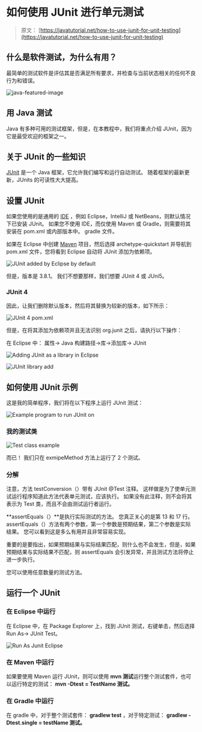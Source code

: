 # 如何使用 JUnit 进行单元测试

> 原文： [https://javatutorial.net/how-to-use-junit-for-unit-testing](https://javatutorial.net/how-to-use-junit-for-unit-testing)

## 什么是软件测试，为什么有用？

最简单的测试软件是评估其是否满足所有要求，并检查与当前状态相关的任何不良行为和错误。

![java-featured-image](img/e0db051dedc1179e7424b6d998a6a772.jpg)

## 用 Java 测试

Java 有多种可用的测试框架，但是，在本教程中，我们将重点介绍 JUnit，因为它是最受欢迎的框架之一。

## 关于 JUnit 的一些知识

[JUnit](https://javatutorial.net/how-to-use-junit-for-unit-testing) 是一个 Java 框架，它允许我们编写和运行自动测试。 随着框架的最新更新，JUnits 的可读性大大提高。

## 设置 JUnit

如果您使用的是通用的 [IDE](https://javatutorial.net/choose-your-java-ide-eclipse-netbeans-and-intellij-idea) ，例如 Eclipse，IntelliJ 或 NetBeans，则默认情况下已安装 JUnit。 如果您不使用 IDE，而仅使用 Maven 或 Gradle，则需要将其安装在 pom.xml 或内部版本中。 gradle 文件。

如果在 Eclipse 中创建 [Maven](https://javatutorial.net/how-to-install-maven-on-windows-linux-and-mac) 项目，然后选择 archetype-quickstart 并导航到 pom.xml 文件，您将看到 Eclipse 自动将 JUnit 添加为依赖项。

![JUnit added by Eclipse by default](img/9554941a0f7e57ce7c3d0acfe56063a7.jpg)

但是，版本是 3.8.1。 我们不想要那样，我们想要 JUnit 4 或 JUni5。

### JUnit 4

因此，让我们删除默认版本，然后将其替换为较新的版本，如下所示：

![JUnit 4 pom.xml](img/711748446c9e8c60c4c233eded1607af.jpg)

但是，在将其添加为依赖项并且无法识别 org.junit 之后，请执行以下操作：

在 Eclipse 中：
属性-&gt; Java 构建路径-&gt;库-&gt;添加库-&gt; JUnit

![Adding JUnit as a library in Eclipse](img/d3ee8b59046389040167996d0f23a1aa.jpg)

![JUnit library add](img/619333e50b09450f5c0ad93e3ef11cb9.jpg)

## 如何使用 JUnit 示例

这是我的简单程序，我们将在以下程序上运行 JUnit 测试：

![Example program to run JUnit on ](img/91c62882d3d436caa8785d0846707b8d.jpg)

### 我的测试类

![Test class example](img/0f3a5e694b2885b1685d342f2c3e7ac1.jpg)

而已！ 我们只在 exmipeMethod 方法上运行了 2 个测试。

### 分解

注意，方法 testConversion（）带有 JUnit @Test 注释。 这样做是为了使单元测试运行程序知道此方法代表单元测试，应该执行。 如果没有此注释，则不会将其表示为 Test 类，而且不会由测试运行者运行。

**assertEquals（）**是执行实际测试的方法。 您真正关心的是第 13 和 17 行。assertEquals（）方法有两个参数，第一个参数是预期结果，第二个参数是实际结果。 您可以看到这是多么有用并且非常容易实现。

重要的是要指出，如果预期结果与实际结果匹配，则什么也不会发生，但是，如果预期结果与实际结果不匹配，则 assertEquals 会引发异常，并且测试方法将停止进一步执行。

您可以使用任意数量的测试方法。

## 运行一个 JUnit

### 在 Eclipse 中运行

在 Eclipse 中，在 Package Explorer 上，找到 JUnit 测试，右键单击，然后选择 Run As-&gt; JUnit Test。

![Run As Junit Eclipse](img/722c5b4aefe2dde61ae4bbb9371e9ec3.jpg)

### 在 Maven 中运行

如果要使用 Maven 运行 JUnit，则可以使用 **mvn 测试**运行整个测试套件，也可以运行特定的测试： **mvn -Dtest = TestName 测试。**

### 在 Gradle 中运行

在 gradle 中，对于整个测试套件： **gradlew test** ，对于特定测试： **gradlew -Dtest.single = testName 测试。**